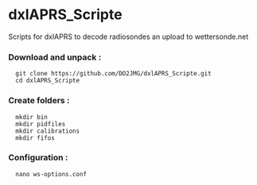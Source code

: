 # dxlAPRS_Scripte

Scripts for dxlAPRS to decode radiosondes an upload to wettersonde.net

### Download and unpack :

```
  git clone https://github.com/DO2JMG/dxlAPRS_Scripte.git
  cd dxlAPRS_Scripte
```

### Create folders :

```
  mkdir bin
  mkdir pidfiles
  mkdir calibrations
  mkdir fifos
```

### Configuration :

```
  nano ws-options.conf
```
